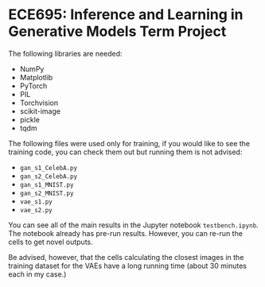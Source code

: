 # ECE695: Inference and Learning in Generative Models Term Project

The following libraries are needed:
* NumPy
* Matplotlib
* PyTorch
* PIL
* Torchvision
* scikit-image
* pickle
* tqdm

The following files were used only for training, if you would like to see the training code, you can check them out but running them is not advised:
* ``gan_s1_CelebA.py``
* ``gan_s2_CelebA.py``
* ``gan_s1_MNIST.py``
* ``gan_s2_MNIST.py``
* ``vae_s1.py``
* ``vae_s2.py``

You can see all of the main results in the Jupyter notebook ``testbench.ipynb``. The notebook already has pre-run results. However, you can re-run the cells to get novel outputs.

Be advised, however, that the cells calculating the closest images in the training dataset for the VAEs have a long running time (about 30 minutes each in my case.)

